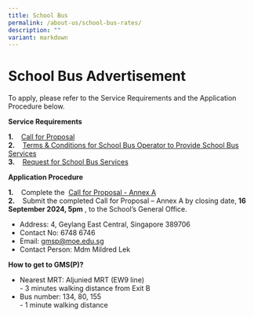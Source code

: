 ```yaml
---
title: School Bus
permalink: /about-us/school-bus-rates/
description: ""
variant: markdown
---
```

# **School Bus Advertisement**

To apply, please refer to the Service Requirements and the Application Procedure below.

**Service Requirements**  
  
**1.**    [Call for Proposal](/files/1__2024_GMSP_Call_for_Proposals__For_Single_Bus_Service___final_.pdf)\
**2.**    [Terms & Conditions for School Bus Operator to Provide School Bus Services](/files/3__2024_GMSP_T_C_for_School_Bus_Operator_to_Provide_School_Bus_Services__For_Single_Bus_Service_.pdf)\
**3.**    [Request for School Bus Services](/files/2__2024_GMSP_Information_from_Vendor__For_Single_Bus_Service_.pdf)

**Application Procedure**  
  
**1.**    Complete the  [Call for Proposal - Annex A](/files/4__2024_GMSP_Request_for_School_Bus_Service_and_T_C_Governing_the_Requests_for_Services___For_Single_Bus_Service_.pdf)\
**2.**    Submit the completed Call for Proposal – Annex A by closing date, **16 September 2024, 5pm** , to the School’s General Office.

* Address: 4, Geylang East Central,&nbsp;Singapore 389706
* Contact No: 6748 6746
* Email: gmsp@moe.edu.sg
* Contact Person: Mdm Mildred Lek 

**How to get to GMS(P)?**

*   Nearest MRT: Aljunied MRT (EW9 line)  
    \- 3 minutes walking distance from Exit B
*   Bus number: 134, 80, 155  
    \- 1 minute walking distance
